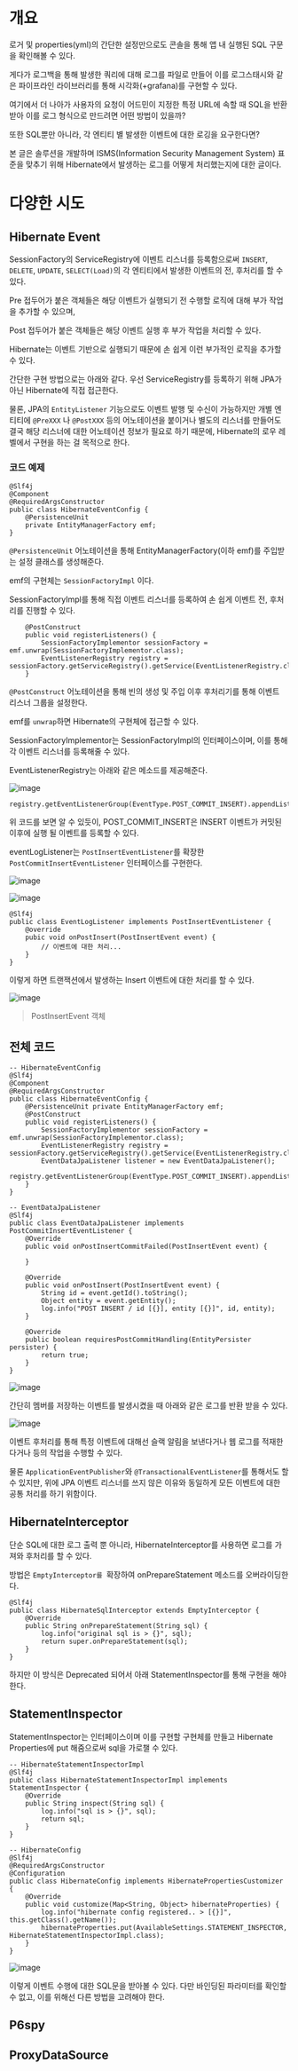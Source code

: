 # 개요
로거 및 properties(yml)의 간단한 설정만으로도 콘솔을 통해 앱 내 실행된 SQL 구문을 확인해볼 수 있다.

게다가 로그백을 통해 발생한 쿼리에 대해 로그를 파일로 만들어 이를 로그스태시와 같은 파이프라인 라이브러리를 통해 시각화(+grafana)를 구현할 수 있다.

여기에서 더 나아가 사용자의 요청이 어드민이 지정한 특정 URL에 속할 때 SQL을 반환받아 이를 로그 형식으로 만드려면 어떤 방법이 있을까?

또한 SQL뿐만 아니라, 각 엔티티 별 발생한 이벤트에 대한 로깅을 요구한다면?

본 글은 솔루션을 개발하며 ISMS(Information Security Management System) 표준을 맞추기 위해 Hibernate에서 발생하는 로그를 어떻게 처리했는지에 대한 글이다.

# 다양한 시도
## Hibernate Event
SessionFactory의 ServiceRegistry에 이벤트 리스너를 등록함으로써 ```INSERT```, ```DELETE```, ```UPDATE```, ```SELECT(Load)```의 각 엔티티에서 발생한 이벤트의 전, 후처리를 할 수 있다.

Pre 접두어가 붙은 객체들은 해당 이벤트가 실행되기 전 수행할 로직에 대해 부가 작업을 추가할 수 있으며,

Post 접두어가 붙은 객체들은 해당 이벤트 실행 후 부가 작업을 처리할 수 있다.

Hibernate는 이벤트 기반으로 실행되기 때문에 손 쉽게 이런 부가적인 로직을 추가할 수 있다.

간단한 구현 방법으로는 아래와 같다. 우선 ServiceRegistry를 등록하기 위해 JPA가 아닌 Hibernate에 직접 접근한다.

물론, JPA의 ```EntityListener``` 기능으로도 이벤트 발행 및 수신이 가능하지만 개별 엔티티에 ```@PreXXX``` 나 ```@PostXXX``` 등의 어노테이션을 붙이거나 
별도의 리스너를 만들어도 결국 해당 리스너에 대한 어노테이션 정보가 필요로 하기 때문에, Hibernate의 로우 레벨에서 구현을 하는 걸 목적으로 한다.

### 코드 예제
```
@Slf4j
@Component
@RequiredArgsConstructor
public class HibernateEventConfig {
    @PersistenceUnit
    private EntityManagerFactory emf;
}
```

```@PersistenceUnit``` 어노테이션을 통해 EntityManagerFactory(이하 emf)를 주입받는 설정 클래스를 생성해준다.

emf의 구현체는 ```SessionFactoryImpl``` 이다.

SessionFactoryImpl를 통해 직접 이벤트 리스너를 등록하여 손 쉽게 이벤트 전, 후처리를 진행할 수 있다.

```
    @PostConstruct
    public void registerListeners() {
        SessionFactoryImplementor sessionFactory = emf.unwrap(SessionFactoryImplementor.class);
        EventListenerRegistry registry = sessionFactory.getServiceRegistry().getService(EventListenerRegistry.class);
    }
```

```@PostConstruct``` 어노테이션을 통해 빈의 생성 및 주입 이후 후처리기를 통해 이벤트 리스너 그룹을 설정한다.

emf를 ```unwrap```하면 Hibernate의 구현체에 접근할 수 있다.

SessionFactoryImplementor는 SessionFactoryImpl의 인터페이스이며, 이를 통해 각 이벤트 리스너를 등록해줄 수 있다.

EventListenerRegistry는 아래와 같은 메소드를 제공해준다.

![image](https://github.com/jekyllPark/back-to-basic/assets/114489012/7b66293e-29f5-416f-bc04-a8522bc20491)

```
registry.getEventListenerGroup(EventType.POST_COMMIT_INSERT).appendListener(eventLogListener);
```

위 코드를 보면 알 수 있듯이, POST_COMMIT_INSERT은 INSERT 이벤트가 커밋된 이후에 실행 될 이벤트를 등록할 수 있다.

eventLogListener는 ```PostInsertEventListener```를 확장한 ```PostCommitInsertEventListener``` 인터페이스를 구현한다.

![image](https://github.com/jekyllPark/back-to-basic/assets/114489012/e525d8c4-d94c-42dc-8338-daec5634fe43)

![image](https://github.com/jekyllPark/back-to-basic/assets/114489012/54392c28-6ebb-44e0-9e20-5b27806c4f6e)

```
@Slf4j
public class EventLogListener implements PostInsertEventListener {
    @override
    pubic void onPostInsert(PostInsertEvent event) {
        // 이벤트에 대한 처리...
    }
}
```

이렇게 하면 트랜잭션에서 발생하는 Insert 이벤트에 대한 처리를 할 수 있다.

![image](https://github.com/jekyllPark/back-to-basic/assets/114489012/a0045e80-2f15-4a70-87f9-6c1fbd927708)

> PostInsertEvent 객체

## 전체 코드
```
-- HibernateEventConfig
@Slf4j
@Component
@RequiredArgsConstructor
public class HibernateEventConfig {
    @PersistenceUnit private EntityManagerFactory emf;
    @PostConstruct
    public void registerListeners() {
        SessionFactoryImplementor sessionFactory = emf.unwrap(SessionFactoryImplementor.class);
        EventListenerRegistry registry = sessionFactory.getServiceRegistry().getService(EventListenerRegistry.class);
        EventDataJpaListener listener = new EventDataJpaListener();
        registry.getEventListenerGroup(EventType.POST_COMMIT_INSERT).appendListener(listener);
    }
}
```

```
-- EventDataJpaListener
@Slf4j
public class EventDataJpaListener implements PostCommitInsertEventListener {
    @Override
    public void onPostInsertCommitFailed(PostInsertEvent event) {

    }

    @Override
    public void onPostInsert(PostInsertEvent event) {
        String id = event.getId().toString();
        Object entity = event.getEntity();
        log.info("POST INSERT / id [{}], entity [{}]", id, entity);
    }

    @Override
    public boolean requiresPostCommitHandling(EntityPersister persister) {
        return true;
    }
}
```
![image](https://github.com/jekyllPark/back-to-basic/assets/114489012/bf4753e8-d4b4-4e0d-83b5-3d803589430d)

간단히 멤버를 저장하는 이벤트를 발생시켰을 때 아래와 같은 로그를 반환 받을 수 있다.

![image](https://github.com/jekyllPark/back-to-basic/assets/114489012/52e4f803-8eb3-4779-84b2-92feca8a8cf6)

이벤트 후처리를 통해 특정 이벤트에 대해선 슬랙 알림을 보낸다거나 웹 로그를 적재한다거나 등의 작업을 수행할 수 있다.

물론 ```ApplicationEventPublisher```와 ```@TransactionalEventListener```를 통해서도 할 수 있지만, 위에 JPA 이벤트 리스너를 쓰지 않은 이유와 동일하게
모든 이벤트에 대한 공통 처리를 하기 위함이다.

## HibernateInterceptor
단순 SQL에 대한 로그 출력 뿐 아니라, HibernateInterceptor를 사용하면 로그를 가져와 후처리를 할 수 있다.

방법은 ```EmptyInterceptor를 ```확장하여 onPrepareStatement 메소드를 오버라이딩한다.

```
@Slf4j
public class HibernateSqlInterceptor extends EmptyInterceptor {
    @Override
    public String onPrepareStatement(String sql) {
        log.info("original sql is > {}", sql);
        return super.onPrepareStatement(sql);
    }
}
```

하지만 이 방식은 Deprecated 되어서 아래 StatementInspector를 통해 구현을 해야 한다.

## StatementInspector
StatementInspector는 인터페이스이며 이를 구현할 구현체를 만들고 Hibernate Properties에 put 해줌으로써 sql을 가로챌 수 있다.
```
-- HibernateStatementInspectorImpl
@Slf4j
public class HibernateStatementInspectorImpl implements StatementInspector {
    @Override
    public String inspect(String sql) {
        log.info("sql is > {}", sql);
        return sql;
    }
}
```

```
-- HibernateConfig
@Slf4j
@RequiredArgsConstructor
@Configuration
public class HibernateConfig implements HibernatePropertiesCustomizer {
    @Override
    public void customize(Map<String, Object> hibernateProperties) {
        log.info("hibernate config registered.. > [{}]", this.getClass().getName());
        hibernateProperties.put(AvailableSettings.STATEMENT_INSPECTOR, HibernateStatementInspectorImpl.class);
    }
}
```

![image](https://github.com/jekyllPark/back-to-basic/assets/114489012/279bbba3-3ba5-4fea-bfa4-e99476b549c8)

이렇게 이벤트 수행에 대한 SQL문을 받아볼 수 있다.
다만 바인딩된 파라미터를 확인할 수 없고, 이를 위해선 다른 방법을 고려해야 한다.

## P6spy

## ProxyDataSource
